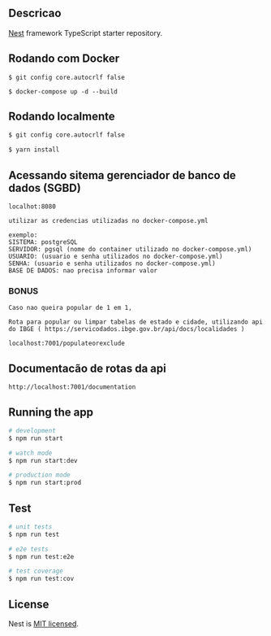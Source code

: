 ## Descricao

[Nest](https://github.com/nestjs/nest) framework TypeScript starter repository.


## Rodando com Docker

```docker
$ git config core.autocrlf false

$ docker-compose up -d --build

```

## Rodando localmente

```bash
$ git config core.autocrlf false

$ yarn install
```

## Acessando sitema gerenciador de banco de dados (SGBD)
```
localhot:8080

utilizar as credencias utilizadas no docker-compose.yml

exemplo:
SISTEMA: postgreSQL
SERVIDOR: pgsql (nome do container utilizado no docker-compose.yml)
USUARIO: (usuario e senha utilizados no docker-compose.yml)
SENHA: (usuario e senha utilizados no docker-compose.yml)
BASE DE DADOS: nao precisa informar valor

```

### BONUS
```
Caso nao queira popular de 1 em 1,

Rota para popular ou limpar tabelas de estado e cidade, utilizando api do IBGE ( https://servicodados.ibge.gov.br/api/docs/localidades )

localhost:7001/populateorexclude

```

## Documentacão de rotas da api
```
http://localhost:7001/documentation
```

## Running the app

```bash
# development
$ npm run start

# watch mode
$ npm run start:dev

# production mode
$ npm run start:prod
```

## Test

```bash
# unit tests
$ npm run test

# e2e tests
$ npm run test:e2e

# test coverage
$ npm run test:cov
```

## License

Nest is [MIT licensed](LICENSE).
